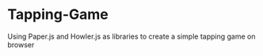 # Tapping-Game
Using Paper.js and Howler.js as libraries to create a simple tapping game on browser
